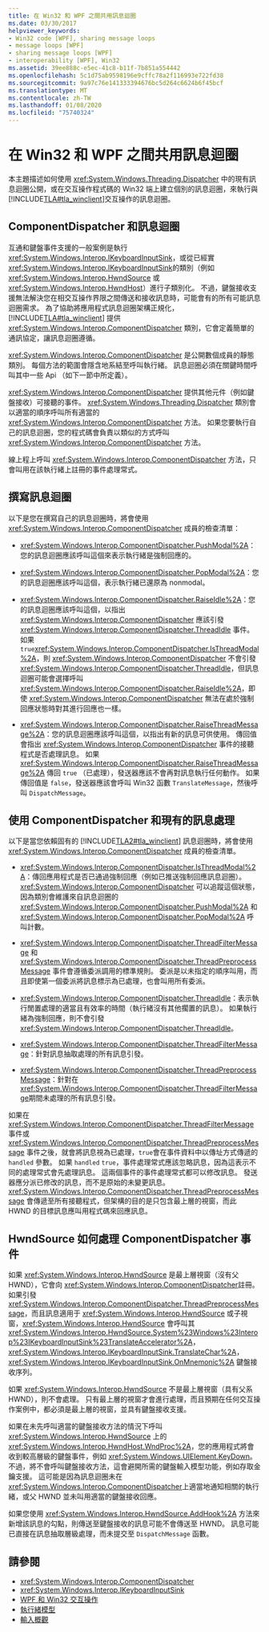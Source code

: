 ```yaml
---
title: 在 Win32 和 WPF 之間共用訊息迴圈
ms.date: 03/30/2017
helpviewer_keywords:
- Win32 code [WPF], sharing message loops
- message loops [WPF]
- sharing message loops [WPF]
- interoperability [WPF], Win32
ms.assetid: 39ee888c-e5ec-41c8-b11f-7b851a554442
ms.openlocfilehash: 5c1d75ab9598196e9cffc78a2f116993e722fd38
ms.sourcegitcommit: 9a97c76e141333394676bc5d264c6624b6f45bcf
ms.translationtype: MT
ms.contentlocale: zh-TW
ms.lasthandoff: 01/08/2020
ms.locfileid: "75740324"
---
```

# <a name="sharing-message-loops-between-win32-and-wpf"></a>在 Win32 和 WPF 之間共用訊息迴圈
本主題描述如何使用 <xref:System.Windows.Threading.Dispatcher> 中的現有訊息迴圈公開，或在交互操作程式碼的 Win32 端上建立個別的訊息迴圈，來執行與 [!INCLUDE[TLA#tla_winclient](../../../../includes/tlasharptla-winclient-md.md)]交互操作的訊息迴圈。  
  
## <a name="componentdispatcher-and-the-message-loop"></a>ComponentDispatcher 和訊息迴圈  
 互通和鍵盤事件支援的一般案例是執行 <xref:System.Windows.Interop.IKeyboardInputSink>，或從已經實 <xref:System.Windows.Interop.IKeyboardInputSink>的類別（例如 <xref:System.Windows.Interop.HwndSource> 或 <xref:System.Windows.Interop.HwndHost>）進行子類別化。 不過，鍵盤接收支援無法解決您在相交互操作界限之間傳送和接收訊息時，可能會有的所有可能訊息迴圈需求。 為了協助將應用程式訊息迴圈架構正規化，[!INCLUDE[TLA#tla_winclient](../../../../includes/tlasharptla-winclient-md.md)] 提供 <xref:System.Windows.Interop.ComponentDispatcher> 類別，它會定義簡單的通訊協定，讓訊息迴圈遵循。  
  
 <xref:System.Windows.Interop.ComponentDispatcher> 是公開數個成員的靜態類別。 每個方法的範圍會隱含地系結至呼叫執行緒。 訊息迴圈必須在關鍵時間呼叫其中一些 Api （如下一節中所定義）。  
  
 <xref:System.Windows.Interop.ComponentDispatcher> 提供其他元件（例如鍵盤接收）可接聽的事件。 <xref:System.Windows.Threading.Dispatcher> 類別會以適當的順序呼叫所有適當的 <xref:System.Windows.Interop.ComponentDispatcher> 方法。 如果您要執行自己的訊息迴圈，您的程式碼會負責以類似的方式呼叫 <xref:System.Windows.Interop.ComponentDispatcher> 方法。  
  
 線上程上呼叫 <xref:System.Windows.Interop.ComponentDispatcher> 方法，只會叫用在該執行緒上註冊的事件處理常式。  
  
## <a name="writing-message-loops"></a>撰寫訊息迴圈  
 以下是您在撰寫自己的訊息迴圈時，將會使用 <xref:System.Windows.Interop.ComponentDispatcher> 成員的檢查清單：  
  
- <xref:System.Windows.Interop.ComponentDispatcher.PushModal%2A>：您的訊息迴圈應該呼叫這個來表示執行緒是強制回應的。  
  
- <xref:System.Windows.Interop.ComponentDispatcher.PopModal%2A>：您的訊息迴圈應該呼叫這個，表示執行緒已還原為 nonmodal。  
  
- <xref:System.Windows.Interop.ComponentDispatcher.RaiseIdle%2A>：您的訊息迴圈應該呼叫這個，以指出 <xref:System.Windows.Interop.ComponentDispatcher> 應該引發 <xref:System.Windows.Interop.ComponentDispatcher.ThreadIdle> 事件。 如果 `true`<xref:System.Windows.Interop.ComponentDispatcher.IsThreadModal%2A>，則 <xref:System.Windows.Interop.ComponentDispatcher> 不會引發 <xref:System.Windows.Interop.ComponentDispatcher.ThreadIdle>，但訊息迴圈可能會選擇呼叫 <xref:System.Windows.Interop.ComponentDispatcher.RaiseIdle%2A>，即使 <xref:System.Windows.Interop.ComponentDispatcher> 無法在處於強制回應狀態時對其進行回應也一樣。  
  
- <xref:System.Windows.Interop.ComponentDispatcher.RaiseThreadMessage%2A>：您的訊息迴圈應該呼叫這個，以指出有新的訊息可供使用。 傳回值會指出 <xref:System.Windows.Interop.ComponentDispatcher> 事件的接聽程式是否處理訊息。 如果 <xref:System.Windows.Interop.ComponentDispatcher.RaiseThreadMessage%2A> 傳回 `true` （已處理），發送器應該不會再對訊息執行任何動作。 如果傳回值是 `false`，發送器應該會呼叫 Win32 函數 `TranslateMessage`，然後呼叫 `DispatchMessage`。  
  
## <a name="using-componentdispatcher-and-existing-message-handling"></a>使用 ComponentDispatcher 和現有的訊息處理  
 以下是當您依賴固有的 [!INCLUDE[TLA2#tla_winclient](../../../../includes/tla2sharptla-winclient-md.md)] 訊息迴圈時，將會使用 <xref:System.Windows.Interop.ComponentDispatcher> 成員的檢查清單。  
  
- <xref:System.Windows.Interop.ComponentDispatcher.IsThreadModal%2A>：傳回應用程式是否已通過強制回應（例如已推送強制回應訊息迴圈）。 <xref:System.Windows.Interop.ComponentDispatcher> 可以追蹤這個狀態，因為類別會維護來自訊息迴圈的 <xref:System.Windows.Interop.ComponentDispatcher.PushModal%2A> 和 <xref:System.Windows.Interop.ComponentDispatcher.PopModal%2A> 呼叫計數。  
  
- <xref:System.Windows.Interop.ComponentDispatcher.ThreadFilterMessage> 和 <xref:System.Windows.Interop.ComponentDispatcher.ThreadPreprocessMessage> 事件會遵循委派調用的標準規則。 委派是以未指定的順序叫用，而且即使第一個委派將訊息標示為已處理，也會叫用所有委派。  
  
- <xref:System.Windows.Interop.ComponentDispatcher.ThreadIdle>：表示執行閒置處理的適當且有效率的時間（執行緒沒有其他擱置的訊息）。 如果執行緒為強制回應，則不會引發 <xref:System.Windows.Interop.ComponentDispatcher.ThreadIdle>。  
  
- <xref:System.Windows.Interop.ComponentDispatcher.ThreadFilterMessage>：針對訊息抽取處理的所有訊息引發。  
  
- <xref:System.Windows.Interop.ComponentDispatcher.ThreadPreprocessMessage>：針對在 <xref:System.Windows.Interop.ComponentDispatcher.ThreadFilterMessage>期間未處理的所有訊息引發。  
  
 如果在 <xref:System.Windows.Interop.ComponentDispatcher.ThreadFilterMessage> 事件或 <xref:System.Windows.Interop.ComponentDispatcher.ThreadPreprocessMessage> 事件之後，就會將訊息視為已處理，`true`會在事件資料中以傳址方式傳遞的 `handled` 參數。 如果 `handled` `true`，事件處理常式應該忽略訊息，因為這表示不同的處理常式會先處理訊息。 這兩個事件的事件處理常式都可以修改訊息。 發送器應分派已修改的訊息，而不是原始的未變更訊息。 <xref:System.Windows.Interop.ComponentDispatcher.ThreadPreprocessMessage> 會傳遞至所有接聽程式，但架構的目的是只包含最上層的視窗，而此 HWND 的目標訊息應叫用程式碼來回應訊息。  
  
## <a name="how-hwndsource-treats-componentdispatcher-events"></a>HwndSource 如何處理 ComponentDispatcher 事件  
 如果 <xref:System.Windows.Interop.HwndSource> 是最上層視窗（沒有父 HWND），它會向 <xref:System.Windows.Interop.ComponentDispatcher>註冊。 如果引發 <xref:System.Windows.Interop.ComponentDispatcher.ThreadPreprocessMessage>，而且訊息適用于 <xref:System.Windows.Interop.HwndSource> 或子視窗，<xref:System.Windows.Interop.HwndSource> 會呼叫其 <xref:System.Windows.Interop.HwndSource.System%23Windows%23Interop%23IKeyboardInputSink%23TranslateAccelerator%2A>，<xref:System.Windows.Interop.IKeyboardInputSink.TranslateChar%2A>，<xref:System.Windows.Interop.IKeyboardInputSink.OnMnemonic%2A> 鍵盤接收序列。  
  
 如果 <xref:System.Windows.Interop.HwndSource> 不是最上層視窗（具有父系 HWND），則不會處理。 只有最上層的視窗才會進行處理，而且預期在任何交互操作案例中，都必須是最上層的視窗，並具有鍵盤接收支援。  
  
 如果在未先呼叫適當的鍵盤接收方法的情況下呼叫 <xref:System.Windows.Interop.HwndSource> 上的 <xref:System.Windows.Interop.HwndHost.WndProc%2A>，您的應用程式將會收到較高層級的鍵盤事件，例如 <xref:System.Windows.UIElement.KeyDown>。 不過，將不會呼叫鍵盤接收方法，這會避開所需的鍵盤輸入模型功能，例如存取金鑰支援。 這可能是因為訊息迴圈未在 <xref:System.Windows.Interop.ComponentDispatcher>上適當地通知相關的執行緒，或父 HWND 並未叫用適當的鍵盤接收回應。  
  
 如果您使用 <xref:System.Windows.Interop.HwndSource.AddHook%2A> 方法來新增該訊息的勾點，則傳送至鍵盤接收的訊息可能不會傳送至 HWND。 訊息可能已直接在訊息抽取層級處理，而未提交至 `DispatchMessage` 函數。  
  
## <a name="see-also"></a>請參閱

- <xref:System.Windows.Interop.ComponentDispatcher>
- <xref:System.Windows.Interop.IKeyboardInputSink>
- [WPF 和 Win32 交互操作](wpf-and-win32-interoperation.md)
- [執行緒模型](threading-model.md)
- [輸入概觀](input-overview.md)
